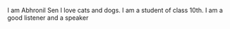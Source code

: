 I am Abhronil Sen 
I love cats and dogs. I am a student of class 10th. I am a good listener and a speaker